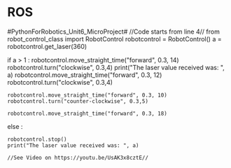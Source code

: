 # ROS
#PythonForRobotics_Unit6_MicroProject#
//Code starts from line 4//
    from robot_control_class import RobotControl
    robotcontrol = RobotControl()
    a = robotcontrol.get_laser(360)

if a > 1 :
    robotcontrol.move_straight_time("forward", 0.3, 14)
    robotcontrol.turn("clockwise", 0.3,4)
    print("The laser value received was: ", a)
    robotcontrol.move_straight_time("forward", 0.3, 12)
    robotcontrol.turn("clockwise", 0.3,4)

    robotcontrol.move_straight_time("forward", 0.3, 10)
    robotcontrol.turn("counter-clockwise", 0.3,5)

    robotcontrol.move_straight_time("forward", 0.3, 18)

else :

    robotcontrol.stop()
    print("The laser value received was: ", a)
    
    //See Video on https://youtu.be/UsAK3x8cztE//
